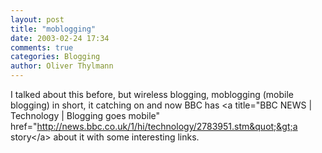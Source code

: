 ```yaml
---
layout: post
title: "moblogging"
date: 2003-02-24 17:34
comments: true
categories: Blogging
author: Oliver Thylmann
---
```



I talked about this before, but wireless blogging, moblogging (mobile blogging) in short, it catching on and now BBC has &lt;a title=&quot;BBC NEWS | Technology | Blogging goes mobile&quot; href=&quot;http://news.bbc.co.uk/1/hi/technology/2783951.stm&quot;&gt;a story&lt;/a&gt; about it with some interesting links.


